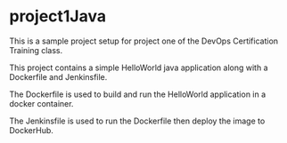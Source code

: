 # project1Java

This is a sample project setup for project one of the DevOps Certification Training class.

This project contains a simple HelloWorld java application along with a Dockerfile and Jenkinsfile.

The Dockerfile is used to build and run the HelloWorld application in a docker container.

The Jenkinsfile is used to run the Dockerfile then deploy the image to DockerHub.
